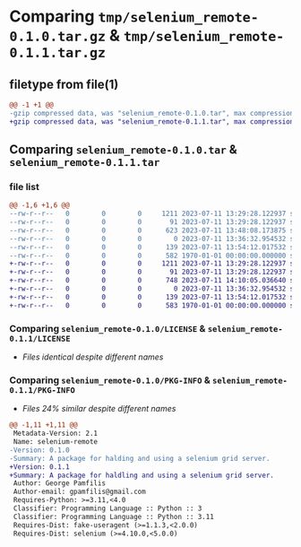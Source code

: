 # Comparing `tmp/selenium_remote-0.1.0.tar.gz` & `tmp/selenium_remote-0.1.1.tar.gz`

## filetype from file(1)

```diff
@@ -1 +1 @@
-gzip compressed data, was "selenium_remote-0.1.0.tar", max compression
+gzip compressed data, was "selenium_remote-0.1.1.tar", max compression
```

## Comparing `selenium_remote-0.1.0.tar` & `selenium_remote-0.1.1.tar`

### file list

```diff
@@ -1,6 +1,6 @@
--rw-r--r--   0        0        0     1211 2023-07-11 13:29:28.122937 selenium_remote-0.1.0/LICENSE
--rw-r--r--   0        0        0       91 2023-07-11 13:29:28.122937 selenium_remote-0.1.0/README.md
--rw-r--r--   0        0        0      623 2023-07-11 13:48:08.173875 selenium_remote-0.1.0/pyproject.toml
--rw-r--r--   0        0        0        0 2023-07-11 13:36:32.954532 selenium_remote-0.1.0/selenium_remote/__init__.py
--rw-r--r--   0        0        0      139 2023-07-11 13:54:12.017532 selenium_remote-0.1.0/selenium_remote/main.py
--rw-r--r--   0        0        0      582 1970-01-01 00:00:00.000000 selenium_remote-0.1.0/PKG-INFO
+-rw-r--r--   0        0        0     1211 2023-07-11 13:29:28.122937 selenium_remote-0.1.1/LICENSE
+-rw-r--r--   0        0        0       91 2023-07-11 13:29:28.122937 selenium_remote-0.1.1/README.md
+-rw-r--r--   0        0        0      748 2023-07-11 14:10:05.036640 selenium_remote-0.1.1/pyproject.toml
+-rw-r--r--   0        0        0        0 2023-07-11 13:36:32.954532 selenium_remote-0.1.1/selenium_remote/__init__.py
+-rw-r--r--   0        0        0      139 2023-07-11 13:54:12.017532 selenium_remote-0.1.1/selenium_remote/main.py
+-rw-r--r--   0        0        0      583 1970-01-01 00:00:00.000000 selenium_remote-0.1.1/PKG-INFO
```

### Comparing `selenium_remote-0.1.0/LICENSE` & `selenium_remote-0.1.1/LICENSE`

 * *Files identical despite different names*

### Comparing `selenium_remote-0.1.0/PKG-INFO` & `selenium_remote-0.1.1/PKG-INFO`

 * *Files 24% similar despite different names*

```diff
@@ -1,11 +1,11 @@
 Metadata-Version: 2.1
 Name: selenium-remote
-Version: 0.1.0
-Summary: A package for halding and using a selenium grid server.
+Version: 0.1.1
+Summary: A package for haldling and using a selenium grid server.
 Author: George Pamfilis
 Author-email: gpamfilis@gmail.com
 Requires-Python: >=3.11,<4.0
 Classifier: Programming Language :: Python :: 3
 Classifier: Programming Language :: Python :: 3.11
 Requires-Dist: fake-useragent (>=1.1.3,<2.0.0)
 Requires-Dist: selenium (>=4.10.0,<5.0.0)
```


